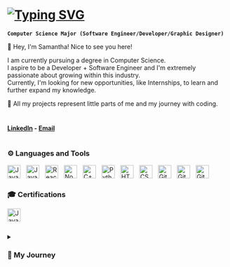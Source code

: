 # [![Typing SVG](https://readme-typing-svg.demolab.com?font=Fira+Code&size=32&pause=1000&color=FFFFFF&center=true&vCenter=true&width=435&lines=%E2%9D%95+Samantha+Morales)](https://git.io/typing-svg)

**`Computer Science Major (Software Engineer/Developer/Graphic Designer)`**

💌 Hey, I'm Samantha! Nice to see you here!

I am currently pursuing a degree in Computer Science. <br>
I aspire to be a Developer + Software Engineer and I'm extremely passionate about growing within this industry. <br>
Currently, I'm looking for new opportunities, like Internships, to learn and further expand my knowledge. <br>

🤍 All my projects represent little parts of me and my journey with coding.

#

#### [LinkedIn](www.linkedin.com/in/samanthaamoralesss) - [Email](mailto:samanthaamoralesss@gmail.com)

#

### ⚙️ Languages and Tools

<img align="left" alt="Java" width="30px" style="padding-right:10px;" src="https://cdn.jsdelivr.net/gh/devicons/devicon/icons/java/java-original.svg"/>
<img align="left" alt="JavaScript" width="30px" style="padding-right:10px;" src="https://cdn.jsdelivr.net/gh/devicons/devicon/icons/javascript/javascript-plain.svg" />
<img align="left" alt="React" width="30px" style="padding-right:10px;" src="https://cdn.jsdelivr.net/gh/devicons/devicon/icons/react/react-original.svg" />
<img align="left" alt="NodeJS" width="30px" style="padding-right:10px;" src="https://cdn.jsdelivr.net/gh/devicons/devicon/icons/nodejs/nodejs-original.svg" />
<img align="left" alt="C++" width="30px" style="padding-right:10px;" src="https://cdn.jsdelivr.net/gh/devicons/devicon/icons/cplusplus/cplusplus-line.svg" />
<img align="left" alt="Python" width="30px" style="padding-right:10px;" src="https://cdn.jsdelivr.net/gh/devicons/devicon/icons/python/python-plain.svg" />
<img align="left" alt="HTML" width="30px" style="padding-right:10px;" src="https://cdn.jsdelivr.net/gh/devicons/devicon/icons/html5/html5-plain.svg" />
<img align="left" alt="CSS" width="30px" style="padding-right:10px;" src="https://cdn.jsdelivr.net/gh/devicons/devicon/icons/css3/css3-plain.svg" />
<img align="left" alt="GitHub" width="30px" style="padding-right:10px;" src="https://cdn.jsdelivr.net/gh/devicons/devicon/icons/github/github-original.svg" />
<img align="left" alt="Git" width="30px" style="padding-right:10px;" src="https://cdn.jsdelivr.net/gh/devicons/devicon/icons/git/git-original.svg" />
<img align="left" alt="Git" width="30px" style="padding-right:10px;" src="https://cdn.jsdelivr.net/gh/devicons/devicon@latest/icons/canva/canva-original.svg" />
<br />

#

### 🎓 Certifications

<img align="left" alt="Java" width="30px" style="padding-right:10px;" src="https://cdn.jsdelivr.net/gh/devicons/devicon@latest/icons/dreamweaver/dreamweaver-plain.svg" />
<br />

#

<details>
<summary><h3>💭 My Journey</h3></summary>
Where do I start... <br>
I'm obsessed with all things tech! My passion for technology grew in middle school; I still vividly remember launching "Steam" and being fully immersed in the games I played. To say the least, it sparked my curiosity about this industry. Fast forward, I am now an eager college student with a lot of self-teaching under my belt. Nonetheless, it has been such a rewarding journey. I strive to learn more every day, and I love seeing how much I’ve grown. Whether it’s coding, graphic designing, or 3D modeling, I just have to learn it all. Currently, I do 3D modeling and interior design. I create mockups and bring spaces to life! As well as, code and create new projects. I constantly push myself to pick up new skills. There are so many things I'd like to accomplish. Whether I'm creating or contributing; I want to be able to apply my knowledge and be able to flourish with a team. All in all, I want to be able to make a positive impact. <br>
My journey is just getting started!
